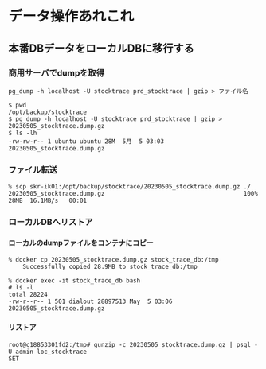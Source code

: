# データ操作あれこれ

## 本番DBデータをローカルDBに移行する

### 商用サーバでdumpを取得
`pg_dump -h localhost -U stocktrace prd_stocktrace | gzip > ファイル名`
```
$ pwd
/opt/backup/stocktrace
$ pg_dump -h localhost -U stocktrace prd_stocktrace | gzip > 20230505_stocktrace.dump.gz
$ ls -lh
-rw-rw-r-- 1 ubuntu ubuntu 28M  5月  5 03:03 20230505_stocktrace.dump.gz
```

### ファイル転送
```
% scp skr-ik01:/opt/backup/stocktrace/20230505_stocktrace.dump.gz ./
20230505_stocktrace.dump.gz                                       100%   28MB  16.1MB/s   00:01 
```

### ローカルDBへリストア

#### ローカルのdumpファイルをコンテナにコピー
```
% docker cp 20230505_stocktrace.dump.gz stock_trace_db:/tmp
    Successfully copied 28.9MB to stock_trace_db:/tmp
    
% docker exec -it stock_trace_db bash
# ls -l
total 28224
-rw-r--r-- 1 501 dialout 28897513 May  5 03:06 20230505_stocktrace.dump.gz             
```

#### リストア
````
root@c18853301fd2:/tmp# gunzip -c 20230505_stocktrace.dump.gz | psql -U admin loc_stocktrace
SET
````